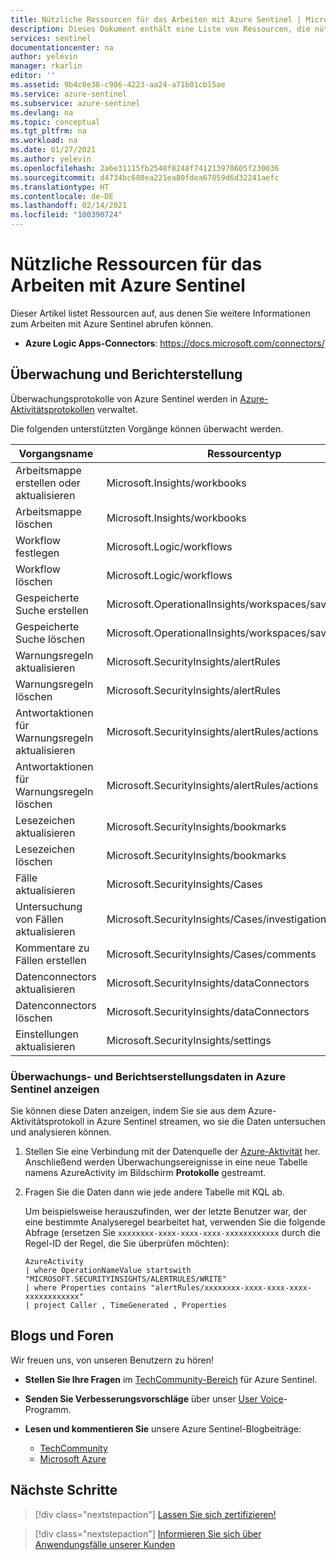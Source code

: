 ```yaml
---
title: Nützliche Ressourcen für das Arbeiten mit Azure Sentinel | Microsoft-Dokumentation
description: Dieses Dokument enthält eine Liste von Ressourcen, die nützlich sind, wenn mit Azure Sentinel gearbeitet wird.
services: sentinel
documentationcenter: na
author: yelevin
manager: rkarlin
editor: ''
ms.assetid: 9b4c8e38-c986-4223-aa24-a71b01cb15ae
ms.service: azure-sentinel
ms.subservice: azure-sentinel
ms.devlang: na
ms.topic: conceptual
ms.tgt_pltfrm: na
ms.workload: na
ms.date: 01/27/2021
ms.author: yelevin
ms.openlocfilehash: 2a6e31115fb2548f8248f741213970605f230036
ms.sourcegitcommit: d4734bc680ea221ea80fdea67859d6d32241aefc
ms.translationtype: HT
ms.contentlocale: de-DE
ms.lasthandoff: 02/14/2021
ms.locfileid: "100390724"
---
```

# <a name="useful-resources-for-working-with-azure-sentinel"></a>Nützliche Ressourcen für das Arbeiten mit Azure Sentinel



Dieser Artikel listet Ressourcen auf, aus denen Sie weitere Informationen zum Arbeiten mit Azure Sentinel abrufen können.

- **Azure Logic Apps-Connectors**: <https://docs.microsoft.com/connectors/>


## <a name="auditing-and-reporting"></a>Überwachung und Berichterstellung
Überwachungsprotokolle von Azure Sentinel werden in [Azure-Aktivitätsprotokollen](../azure-monitor/platform/platform-logs-overview.md) verwaltet.

Die folgenden unterstützten Vorgänge können überwacht werden.

|Vorgangsname|    Ressourcentyp|
|----|----|
|Arbeitsmappe erstellen oder aktualisieren  |Microsoft.Insights/workbooks|
|Arbeitsmappe löschen    |Microsoft.Insights/workbooks|
|Workflow festlegen   |Microsoft.Logic/workflows|
|Workflow löschen    |Microsoft.Logic/workflows|
|Gespeicherte Suche erstellen    |Microsoft.OperationalInsights/workspaces/savedSearches|
|Gespeicherte Suche löschen    |Microsoft.OperationalInsights/workspaces/savedSearches|
|Warnungsregeln aktualisieren |Microsoft.SecurityInsights/alertRules|
|Warnungsregeln löschen |Microsoft.SecurityInsights/alertRules|
|Antwortaktionen für Warnungsregeln aktualisieren |Microsoft.SecurityInsights/alertRules/actions|
|Antwortaktionen für Warnungsregeln löschen |Microsoft.SecurityInsights/alertRules/actions|
|Lesezeichen aktualisieren   |Microsoft.SecurityInsights/bookmarks|
|Lesezeichen löschen   |Microsoft.SecurityInsights/bookmarks|
|Fälle aktualisieren   |Microsoft.SecurityInsights/Cases|
|Untersuchung von Fällen aktualisieren  |Microsoft.SecurityInsights/Cases/investigations|
|Kommentare zu Fällen erstellen   |Microsoft.SecurityInsights/Cases/comments|
|Datenconnectors aktualisieren |Microsoft.SecurityInsights/dataConnectors|
|Datenconnectors löschen |Microsoft.SecurityInsights/dataConnectors|
|Einstellungen aktualisieren    |Microsoft.SecurityInsights/settings|

### <a name="view-audit-and-reporting-data-in-azure-sentinel"></a>Überwachungs- und Berichtserstellungsdaten in Azure Sentinel anzeigen

Sie können diese Daten anzeigen, indem Sie sie aus dem Azure-Aktivitätsprotokoll in Azure Sentinel streamen, wo sie die Daten untersuchen und analysieren können.

1. Stellen Sie eine Verbindung mit der Datenquelle der [Azure-Aktivität](connect-azure-activity.md) her. Anschließend werden Überwachungsereignisse in eine neue Tabelle namens AzureActivity im Bildschirm **Protokolle** gestreamt.

1. Fragen Sie die Daten dann wie jede andere Tabelle mit KQL ab.

    Um beispielsweise herauszufinden, wer der letzte Benutzer war, der eine bestimmte Analyseregel bearbeitet hat, verwenden Sie die folgende Abfrage (ersetzen Sie `xxxxxxxx-xxxx-xxxx-xxxx-xxxxxxxxxxxx` durch die Regel-ID der Regel, die Sie überprüfen möchten):

    ```kusto
    AzureActivity
    | where OperationNameValue startswith "MICROSOFT.SECURITYINSIGHTS/ALERTRULES/WRITE"
    | where Properties contains "alertRules/xxxxxxxx-xxxx-xxxx-xxxx-xxxxxxxxxxxx"
    | project Caller , TimeGenerated , Properties
    ```


## <a name="blogs-and-forums"></a>Blogs und Foren

Wir freuen uns, von unseren Benutzern zu hören!

- **Stellen Sie Ihre Fragen** im [TechCommunity-Bereich](https://techcommunity.microsoft.com/t5/Azure-Sentinel/bd-p/AzureSentinel) für Azure Sentinel. 

- **Senden Sie Verbesserungsvorschläge** über unser [User Voice](https://feedback.azure.com/forums/920458-azure-sentinel)-Programm.

- **Lesen und kommentieren Sie** unsere Azure Sentinel-Blogbeiträge:

    - [TechCommunity](https://techcommunity.microsoft.com/t5/Azure-Sentinel/bg-p/AzureSentinelBlog) 
    - [Microsoft Azure](https://azure.microsoft.com/blog/tag/azure-sentinel/)


## <a name="next-steps"></a>Nächste Schritte

> [!div class="nextstepaction"]
> [Lassen Sie sich zertifizieren!](/learn/paths/security-ops-sentinel/)

> [!div class="nextstepaction"]
> [Informieren Sie sich über Anwendungsfälle unserer Kunden](https://customers.microsoft.com/en-us/search?sq=%22Azure%20Sentinel%20%22&ff=&p=0&so=story_publish_date%20desc)

